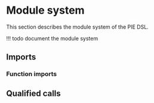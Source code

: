 # Module system

This section describes the module system of the PIE DSL.

!!! todo
    document the module system


## Imports
### Function imports


## Qualified calls
